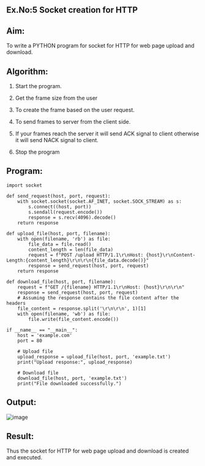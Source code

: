 ## Ex.No:5 Socket creation for HTTP

## Aim:
To write a PYTHON program for socket for HTTP for web page upload and download.

## Algorithm:
1. Start the program.

2. Get the frame size from the user

3. To create the frame based on the user request.

4. To send frames to server from the client side.

5. If your frames reach the server it will send ACK signal to client otherwise it will send NACK signal to client.

6. Stop the program

## Program:
~~~
import socket

def send_request(host, port, request):
    with socket.socket(socket.AF_INET, socket.SOCK_STREAM) as s:
        s.connect((host, port))
        s.sendall(request.encode())
        response = s.recv(4096).decode()
    return response

def upload_file(host, port, filename):
    with open(filename, 'rb') as file:
        file_data = file.read()
        content_length = len(file_data)
        request = f"POST /upload HTTP/1.1\r\nHost: {host}\r\nContent-Length:{content_length}\r\n\r\n{file_data.decode()}"
        response = send_request(host, port, request)
    return response

def download_file(host, port, filename):
    request = f"GET /{filename} HTTP/1.1\r\nHost: {host}\r\n\r\n"
    response = send_request(host, port, request)
    # Assuming the response contains the file content after the headers
    file_content = response.split('\r\n\r\n', 1)[1]
    with open(filename, 'wb') as file:
        file.write(file_content.encode())

if __name__ == "__main__":
    host = 'example.com'
    port = 80

    # Upload file
    upload_response = upload_file(host, port, 'example.txt')
    print("Upload response:", upload_response)

    # Download file
    download_file(host, port, 'example.txt')
    print("File downloaded successfully.")
~~~

## Output:
![image](https://github.com/K-Dharshini/5a_Create_Socket_for_HTTP_for_webpage_upload_and_download/assets/139334830/86aa0e5d-d5fa-4003-9558-91623bc2a477)

## Result:
Thus the socket for HTTP for web page upload and download is created and executed.
